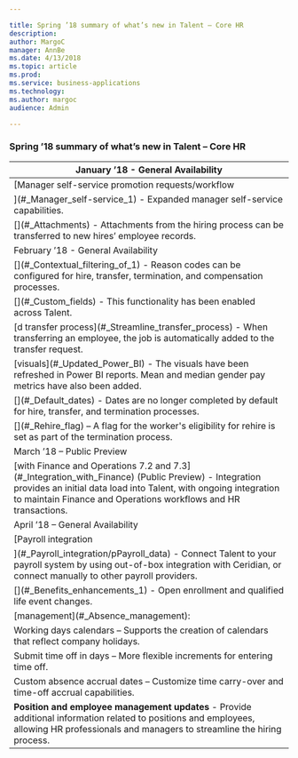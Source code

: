 ```yaml
---

title: Spring ’18 summary of what’s new in Talent – Core HR
description: 
author: MargoC
manager: AnnBe
ms.date: 4/13/2018
ms.topic: article
ms.prod: 
ms.service: business-applications
ms.technology: 
ms.author: margoc
audience: Admin

---
```

### Spring ’18 summary of what’s new in Talent – Core HR



| January ’18 - General Availability                                                                                                                                                                                                                                                                         |
|--------------------------------------------------------------------------------------------------------------------------------------------------------------------------------------------------------------------------------------------------------------------------------------------------------------------------------|
| [Manager self-service promotion requests/workflow
<!-- Couldn't resolve link - anchor - _Manager_self-service_1 -->](#_Manager_self-service_1) - Expanded manager self-service capabilities.                                                                                                                               |
| [[](../attachments.md "Attachments")](#_Attachments) - Attachments from the hiring process can be transferred to new hires’ employee records.                                                                                                                                               |
| February ’18 - General Availability                                                                                                                                                                                                                                                                                            |
| [[](../contextual-filtering-of-reason-codes.md "Contextual filtering of reason codes")](#_Contextual_filtering_of_1) - Reason codes can be configured for hire, transfer, termination, and compensation processes.                                                                                     |
| [[](../custom-fields.md "Custom fields")](#_Custom_fields) - This functionality has been enabled across Talent.                                                                                                                                                                             |
| [[](../streamlined-transfer-process.md "Streamline")d transfer process](#_Streamline_transfer_process) - When transferring an employee, the job is automatically added to the transfer request.                                                                                              |
| [[](../updated-power-bi-visuals.md "Updated Power BI ")visuals](#_Updated_Power_BI) - The visuals have been refreshed in Power BI reports. Mean and median gender pay metrics have also been added.                                                                                                 |
| [[](../default-dates.md "Default dates")](#_Default_dates) - Dates are no longer completed by default for hire, transfer, and termination processes.                                                                                                                                        |
| [[](../rehire-flag.md "Rehire flag")](#_Rehire_flag) – A flag for the worker's eligibility for rehire is set as part of the termination process.                                                                                                                                            |
| March ’18 – Public Preview                                                                                                                                                                                                                                                                                                     |
| [[](../integration-with-finance-and-operations-7-2-and-7-3-public-preview.md "Integration ")with Finance and Operations 7.2 and 7.3](#_Integration_with_Finance) (Public Preview) - Integration provides an initial data load into Talent, with ongoing integration to maintain Finance and Operations workflows and HR transactions. |
| April ’18 – General Availability                                                                                                                                                                                                                                                                                               |
| [Payroll integration
<!-- Couldn't resolve link - anchor - _Payroll_integration/pPayroll_data -->](#_Payroll_integration/pPayroll_data) - Connect Talent to your payroll system by using out-of-box integration with Ceridian, or connect manually to other payroll providers.                                             |
| [[](../benefits-enhancements.md "Benefits enhancements")](#_Benefits_enhancements_1) - Open enrollment and qualified life event changes.                                                                                                                                                  |
| [[](../absence-management.md "Absence ")management](#_Absence_management):                                                                                                                                                                                                                  |
| Working days calendars – Supports the creation of calendars that reflect company holidays.                                                                                                                                                                                                                                     |
| Submit time off in days – More flexible increments for entering time off.                                                                                                                                                                                                                                                      |
| Custom absence accrual dates – Customize time carry-over and time-off accrual capabilities.                                                                                                                                                                                                                                    |
| **Position and employee management updates** - Provide additional information related to positions and employees, allowing HR professionals and managers to streamline the hiring process.                                                                                                                                     |
